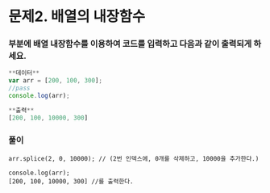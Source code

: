 # 문제2. 배열의 내장함수
### <pass>부분에 배열 내장함수를 이용하여 코드를 입력하고 다음과 같이 출력되게 하세요.

```jsx
**데이터**
var arr = [200, 100, 300];
//pass
console.log(arr);

**출력**
[200, 100, 10000, 300]
```
  
### 풀이
```
arr.splice(2, 0, 10000); // (2번 인덱스에, 0개를 삭제하고, 10000을 추가한다.)
  
console.log(arr);
[200, 100, 10000, 300] //를 출력한다.
```
  
